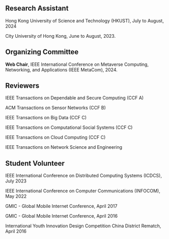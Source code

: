 ## Research Assistant
Hong Kong University of Science and Technology (HKUST), July to August, 2024

City University of Hong Kong, June to August, 2023.

## Organizing Committee
**Web Chair**, IEEE International Conference on Metaverse Computing, Networking, and Applications (IEEE MetaCom), 2024.

## Reviewers

IEEE Transactions on Dependable and Secure Computing (CCF A)

ACM Transactions on Sensor Networks (CCF B)

IEEE Transactions on Big Data (CCF C)
 
IEEE Transactions on Computational Social Systems (CCF C)

IEEE Transactions on Cloud Computing (CCF C)

IEEE Transactions on Network Science and Engineering                    



## Student Volunteer
IEEE International Conference on Distributed Computing Systems (ICDCS), July 2023   

IEEE International Conference on Computer Communications (INFOCOM), May 2022 
  
GMIC - Global Mobile Internet Conference, April 2017 

GMIC - Global Mobile Internet Conference, April 2016 
 
International Youth Innovation Design Competition China District Rematch, April 2016  



